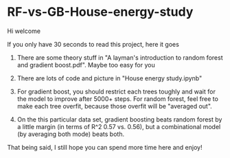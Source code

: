 # RF-vs-GB-House-energy-study
Hi welcome

If you only have 30 seconds to read this project, here it goes

1. There are some theory stuff in "A layman's introduction to random forest and gradient boost.pdf". Maybe too easy for you

2. There are lots of code and picture in "House energy study.ipynb"

3. For gradient boost, you should restrict each trees toughly and wait for the model to improve after 5000+ steps. For random forest, feel free to make each tree overfit, because those overfit will be "averaged out".

4. On the this particular data set, gradient boosting beats random forest by a little margin (in terms of R^2 0.57 vs. 0.56), but a combinational model (by averaging both mode) beats both.

That being said, I still hope you can spend more time here and enjoy!
